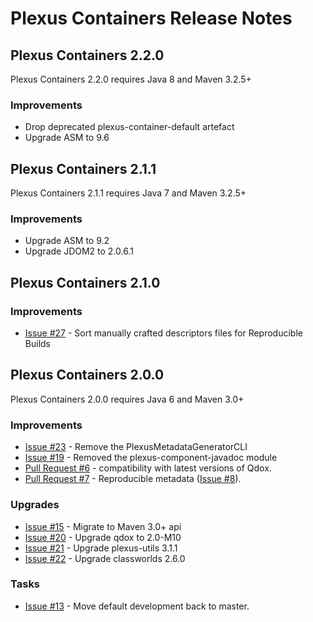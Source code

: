 Plexus Containers Release Notes
=========================

Plexus Containers 2.2.0
---------------------
Plexus Containers 2.2.0 requires Java 8 and Maven 3.2.5+

### Improvements
* Drop deprecated plexus-container-default artefact
* Upgrade ASM to 9.6

Plexus Containers 2.1.1
---------------------
Plexus Containers 2.1.1 requires Java 7 and Maven 3.2.5+

### Improvements

* Upgrade ASM to 9.2
* Upgrade JDOM2 to 2.0.6.1

Plexus Containers 2.1.0
---------------------

### Improvements
 
 * [Issue #27][issue-27] - Sort manually crafted descriptors files for Reproducible Builds

Plexus Containers 2.0.0
---------------------

Plexus Containers 2.0.0 requires Java 6 and Maven 3.0+

### Improvements
 
 * [Issue #23][issue-23] - Remove the PlexusMetadataGeneratorCLI
 * [Issue #19][issue-19] - Removed the plexus-component-javadoc module
 * [Pull Request #6][pr-6] - compatibility with latest versions of Qdox.
 * [Pull Request #7][pr-7] - Reproducible metadata ([Issue #8][issue-8]).

### Upgrades

 * [Issue #15][issue-15] - Migrate to Maven 3.0+ api
 * [Issue #20][issue-20] - Upgrade qdox to 2.0-M10
 * [Issue #21][issue-21] - Upgrade plexus-utils 3.1.1
 * [Issue #22][issue-22] - Upgrade classworlds 2.6.0

### Tasks

 * [Issue #13][issue-13] - Move default development back to master.

[issue-8]: https://github.com/codehaus-plexus/plexus-containers/issues/8
[issue-13]: https://github.com/codehaus-plexus/plexus-containers/issues/13
[issue-15]: https://github.com/codehaus-plexus/plexus-containers/issues/15
[issue-19]: https://github.com/codehaus-plexus/plexus-containers/issues/19
[issue-20]: https://github.com/codehaus-plexus/plexus-containers/issues/20
[issue-21]: https://github.com/codehaus-plexus/plexus-containers/issues/21
[issue-22]: https://github.com/codehaus-plexus/plexus-containers/issues/22
[issue-23]: https://github.com/codehaus-plexus/plexus-containers/issues/23
[issue-27]: https://github.com/codehaus-plexus/plexus-containers/issues/27

[pr-7]: https://github.com/codehaus-plexus/plexus-containers/pull/7
[pr-6]: https://github.com/codehaus-plexus/plexus-containers/pull/6

